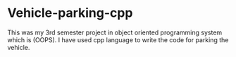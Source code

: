 # Vehicle-parking-cpp
This was my 3rd semester project in object oriented programming system which is (OOPS). I have used cpp language to write the code for parking the vehicle.
